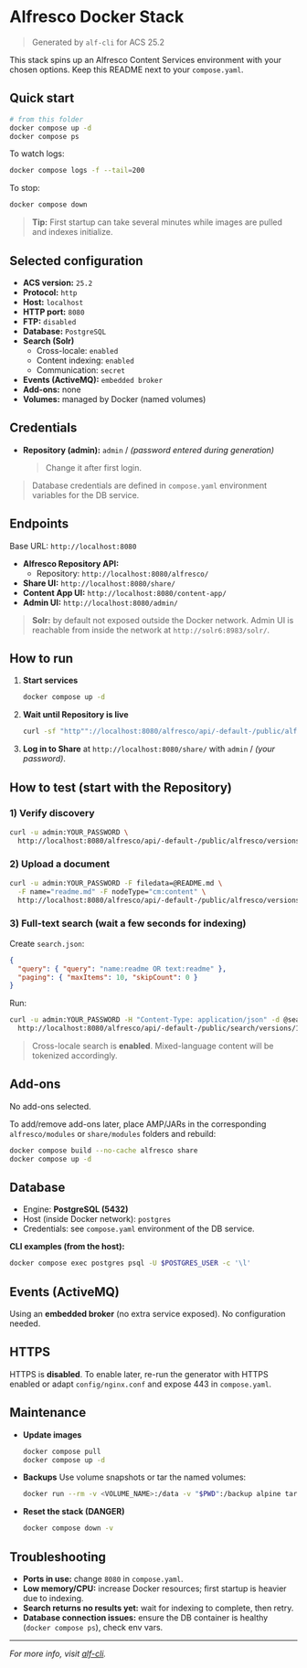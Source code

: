 # Alfresco Docker Stack

> Generated by `alf-cli` for ACS 25.2

This stack spins up an Alfresco Content Services environment with your chosen options. Keep this README next to your `compose.yaml`.

## Quick start

```bash
# from this folder
docker compose up -d
docker compose ps
````

To watch logs:

```bash
docker compose logs -f --tail=200
```

To stop:

```bash
docker compose down
```

> **Tip:** First startup can take several minutes while images are pulled and indexes initialize.

## Selected configuration

* **ACS version:** `25.2`
* **Protocol:** `http`
* **Host:** `localhost`
* **HTTP port:** `8080`
* **FTP:** `disabled`
* **Database:** `PostgreSQL`
* **Search (Solr)**
  * Cross-locale: `enabled`
  * Content indexing: `enabled`
  * Communication: `secret`
* **Events (ActiveMQ):** `embedded broker`
* **Add-ons:** none
* **Volumes:** managed by Docker (named volumes)

## Credentials

* **Repository (admin):** `admin` / *(password entered during generation)*

  > Change it after first login.

> Database credentials are defined in `compose.yaml` environment variables for the DB service.

## Endpoints

Base URL: `http://localhost:8080`

* **Alfresco Repository API:**
  * Repository: `http://localhost:8080/alfresco/`
* **Share UI:**
  `http://localhost:8080/share/`
* **Content App UI:**
  `http://localhost:8080/content-app/`
* **Admin UI:**
  `http://localhost:8080/admin/`



> **Solr:** by default not exposed outside the Docker network. Admin UI is reachable from inside the network at `http://solr6:8983/solr/`.

## How to run

1. **Start services**

   ```bash
   docker compose up -d
   ```
2. **Wait until Repository is live**

   ```bash
   curl -sf "http""://localhost:8080/alfresco/api/-default-/public/alfresco/versions/1/probes/-live- && echo "Repository is live"
   ```
3. **Log in to Share** at
   `http://localhost:8080/share/`
   with `admin` / *(your password)*.

## How to test (start with the Repository)

### 1) Verify discovery

```bash
curl -u admin:YOUR_PASSWORD \
  http://localhost:8080/alfresco/api/-default-/public/alfresco/versions/1/discovery | jq .
```

### 2) Upload a document

```bash
curl -u admin:YOUR_PASSWORD -F filedata=@README.md \
  -F name="readme.md" -F nodeType="cm:content" \
  http://localhost:8080/alfresco/api/-default-/public/alfresco/versions/1/nodes/-my-/children
```

### 3) Full-text search (wait a few seconds for indexing)

Create `search.json`:

```json
{
  "query": { "query": "name:readme OR text:readme" },
  "paging": { "maxItems": 10, "skipCount": 0 }
}
```

Run:

```bash
curl -u admin:YOUR_PASSWORD -H "Content-Type: application/json" -d @search.json \
  http://localhost:8080/alfresco/api/-default-/public/search/versions/1/search | jq .
```

> Cross-locale search is **enabled**. Mixed-language content will be tokenized accordingly.
>

## Add-ons


  No add-ons selected.
  

To add/remove add-ons later, place AMP/JARs in the corresponding `alfresco/modules` or `share/modules` folders and rebuild:

```bash
docker compose build --no-cache alfresco share
docker compose up -d
```

## Database

* Engine: **PostgreSQL (5432)**
* Host (inside Docker network): `postgres`
* Credentials: see `compose.yaml` environment of the DB service.

**CLI examples (from the host):**


```bash
docker compose exec postgres psql -U $POSTGRES_USER -c '\l'
```



## Events (ActiveMQ)

Using an **embedded broker** (no extra service exposed). No configuration needed.

## HTTPS

HTTPS is **disabled**. To enable later, re-run the generator with HTTPS enabled or adapt `config/nginx.conf` and expose 443 in `compose.yaml`.

## Maintenance

* **Update images**

  ```bash
  docker compose pull
  docker compose up -d
  ```

* **Backups**
  Use volume snapshots or tar the named volumes:

  ```bash
  docker run --rm -v <VOLUME_NAME>:/data -v "$PWD":/backup alpine tar czf /backup/<VOLUME_NAME>.tgz -C / data
  ```

* **Reset the stack (DANGER)**

  ```bash
  docker compose down -v
  ```

## Troubleshooting

* **Ports in use:** change `8080` in `compose.yaml`.
* **Low memory/CPU:** increase Docker resources; first startup is heavier due to indexing.
* **Search returns no results yet:** wait for indexing to complete, then retry.
* **Database connection issues:** ensure the DB container is healthy (`docker compose ps`), check env vars.

---

*For more info, visit [alf-cli](https://github.com/aborroy/alf-cli).*